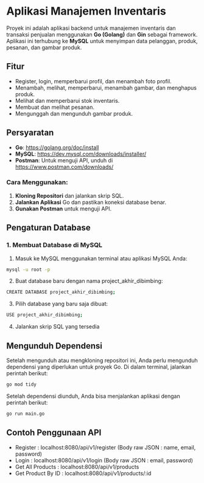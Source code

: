 # Aplikasi Manajemen Inventaris

Proyek ini adalah aplikasi backend untuk manajemen inventaris dan transaksi penjualan menggunakan **Go (Golang)** dan **Gin** sebagai framework. Aplikasi ini terhubung ke **MySQL** untuk menyimpan data pelanggan, produk, pesanan, dan gambar produk.

## Fitur

- Register, login, memperbarui profil, dan menambah foto profil.
- Menambah, melihat, memperbarui, menambah gambar, dan menghapus produk.
- Melihat dan memperbarui stok inventaris.
- Membuat dan melihat pesanan.
- Mengunggah dan mengunduh gambar produk.

## Persyaratan

- **Go**: https://golang.org/doc/install
- **MySQL**: https://dev.mysql.com/downloads/installer/
- **Postman**: Untuk menguji API, unduh di https://www.postman.com/downloads/

### Cara Menggunakan:

1. **Kloning Repositori** dan jalankan skrip SQL.
2. **Jalankan Aplikasi** Go dan pastikan koneksi database benar.
3. **Gunakan Postman** untuk menguji API.

## Pengaturan Database

### 1. **Membuat Database di MySQL**

1. Masuk ke MySQL menggunakan terminal atau aplikasi MySQL Anda:

```bash
mysql -u root -p
```

2. Buat database baru dengan nama project_akhir_dibimbing:

```bash
CREATE DATABASE project_akhir_dibimbing;
```

3. Pilih database yang baru saja dibuat:

```bash
USE project_akhir_dibimbing;
```

4. Jalankan skrip SQL yang tersedia

## Mengunduh Dependensi

Setelah mengunduh atau mengkloning repositori ini, Anda perlu mengunduh dependensi yang diperlukan untuk proyek Go. Di dalam terminal, jalankan perintah berikut:

```bash
go mod tidy
```

Setelah dependensi diunduh, Anda bisa menjalankan aplikasi dengan perintah berikut:

```bash
go run main.go
```

## Contoh Penggunaan API

- Register : localhost:8080/api/v1/register (Body raw JSON : name, email, password)
- Login : localhost:8080/api/v1/login (Body raw JSON : email, password)
- Get All Products : localhost:8080/api/v1/products
- Get Product By ID : localhost:8080/api/v1/products/:id
